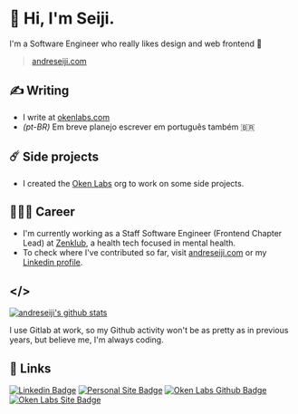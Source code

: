 # 👋 Hi, I'm Seiji.

I'm a Software Engineer who really likes design and web frontend 🫶

> [andreseiji.com](https://www.andreseiji.com/)

## ✍️ Writing

- I write at [okenlabs.com](https://okenlabs.com/blog/)
- _(pt-BR)_ Em breve planejo escrever em português também 🇧🇷

## ☄️ Side projects

- I created the [Oken Labs](https://github.com/oken-labs) org to work on some side projects.

## 🧑🏻‍💻 Career

- I'm currently working as a Staff Software Engineer (Frontend Chapter Lead) at [Zenklub](https://github.com/Zenklub), a health tech focused in mental health.
- To check where I've contributed so far, visit [andreseiji.com](https://www.andreseiji.com/) or my [Linkedin profile](https://www.linkedin.com/in/andreseiji/).

## </>

[![andreseiji's github stats](https://github-readme-stats.vercel.app/api?username=andreseiji&theme=dark&show_icons=true&count_private=true)](https://github.com/andreseiji)

I use Gitlab at work, so my Github activity won't be as pretty as in previous years, but believe me, I'm always coding.

## 🔗 Links

[![Linkedin Badge](https://img.shields.io/badge/-Linkedin-blue?logo=Linkedin)](https://www.linkedin.com/in/andreseiji)
[![Personal Site Badge](https://img.shields.io/badge/-andreseiji.com-blue)](https://andreseiji.com)
[![Oken Labs Github Badge](https://img.shields.io/badge/-Oken%20Labs-242628?logo=Github)](https://github.com/oken-labs)
[![Oken Labs Site Badge](https://img.shields.io/badge/-okenlabs.com-242628)](https://okenlabs.com)
